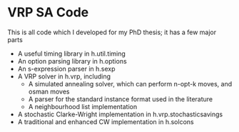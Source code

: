 VRP SA Code
===========

This is all code which I developed for my PhD thesis; it has a few major parts

 * A useful timing library in h.util.timing
 * An option parsing library in h.options
 * An s-expression parser in h.sexp
 * A VRP solver in h.vrp, including
   * A simulated annealing solver, which can perform n-opt-k moves, and osman moves
   * A parser for the standard instance format used in the literature
   * A neighbourhood list implementation
 * A stochastic Clarke-Wright implementation in h.vrp.stochasticsavings
 * A traditional and enhanced CW implementation in h.solcons